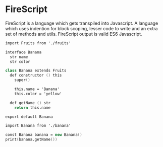 FireScript
==========

FireScript is a language which gets transpiled into Javascript. A language which uses indention for block scoping, lesser code to write and an extra set of methods and utils. FireScript output is valid ES6 Javascript.

```fs
import Fruits from './fruits'

interface Banana
  str name
  str color

class Banana extends Fruits
  def constructor () this
    super()

    this.name = 'Banana'
    this.color = 'yellow'

  def getName () str
    return this.name

export default Banana
```

```fs
import Banana from './banana'

const Banana banana = new Banana()
print(banana.getName())
```
